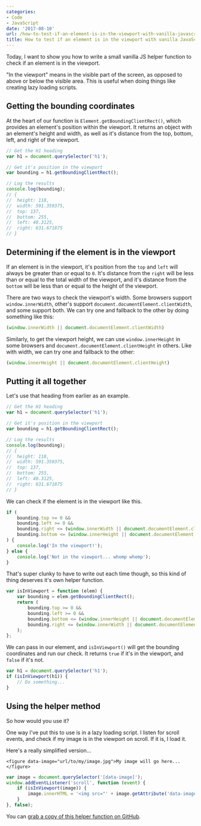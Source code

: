 ```yaml
---
categories:
- Code
- JavaScript
date: '2017-08-10'
url: /how-to-test-if-an-element-is-in-the-viewport-with-vanilla-javascript/
title: How to test if an element is in the viewport with vanilla JavaScript
---
```


Today, I want to show you how to write a small vanilla JS helper function to check if an element is in the viewport.

"In the viewport" means in the visible part of the screen, as opposed to above or below the visible area. This is useful when doing things like creating lazy loading scripts.

## Getting the bounding coordinates

At the heart of our function is `Element.getBoundingClientRect()`, which provides an element's position within the viewport. It returns an object with an element's height and width, as well as it's distance from the top, bottom, left, and right of the viewport.

```javascript
// Get the H1 heading
var h1 = document.querySelector('h1');

// Get it's position in the viewport
var bounding = h1.getBoundingClientRect();

// Log the results
console.log(bounding);
// {
// 	height: 118,
// 	width: 591.359375,
// 	top: 137,
// 	bottom: 255,
// 	left: 40.3125,
// 	right: 631.671875
// }
```

## Determining if the element is in the viewport

If an element is in the viewport, it's position from the `top` and `left` will always be greater than or equal to `0`. It's distance from the `right` will be less than or equal to the total width of the viewport, and it's distance from the `bottom` will be less than or equal to the height of the viewport.

There are two ways to check the viewport's width. Some browsers support `window.innerWidth`, other's support `document.documentElement.clientWidth`, and some support both. We can try one and fallback to the other by doing something like this:

```javascript
(window.innerWidth || document.documentElement.clientWidth)
```

Similarly, to get the viewport height, we can use `window.innerHeight` in some browsers and `document.documentElement.clientHeight` in others. Like with width, we can try one and fallback to the other:

```javascript
(window.innerHeight || document.documentElement.clientHeight)
```

## Putting it all together

Let's use that heading from earlier as an example.

```javascript
// Get the H1 heading
var h1 = document.querySelector('h1');

// Get it's position in the viewport
var bounding = h1.getBoundingClientRect();

// Log the results
console.log(bounding);
// {
// 	height: 118,
// 	width: 591.359375,
// 	top: 137,
// 	bottom: 255,
// 	left: 40.3125,
// 	right: 631.671875
// }
```

We can check if the element is in the viewport like this.

```javascript
if (
	bounding.top >= 0 &&
	bounding.left >= 0 &&
	bounding.right <= (window.innerWidth || document.documentElement.clientWidth) &&
	bounding.bottom <= (window.innerHeight || document.documentElement.clientHeight)
) {
	console.log('In the viewport!');
} else {
	console.log('Not in the viewport... whomp whomp');
}
```

That's super clunky to have to write out each time though, so this kind of thing deserves it's own helper function.

```javascript
var isInViewport = function (elem) {
    var bounding = elem.getBoundingClientRect();
    return (
        bounding.top >= 0 &&
        bounding.left >= 0 &&
        bounding.bottom <= (window.innerHeight || document.documentElement.clientHeight) &&
        bounding.right <= (window.innerWidth || document.documentElement.clientWidth)
    );
};
```

We can pass in our element, and `isInViewport()` will get the bounding coordinates and run our check. It returns `true` if it's in the viewport, and `false` if it's not.

```javascript
var h1 = document.querySelector('h1');
if (isInViewport(h1)) {
    // Do something...
}
```

## Using the helper method

So how would you use it?

One way I've put this to use is in a lazy loading script. I listen for scroll events, and check if my image is in the viewport on scroll. If it is, I load it.

Here's a really simplified version...

```markup
<figure data-image="url/to/my/image.jpg">My image will go here...</figure>
```

```javascript
var image = document.querySelector('[data-image]');
window.addEventListener('scroll', function (event) {
	if (isInViewport(image)) {
		image.innerHTML = '<img src="' + image.getAttribute('data-image') + '">';
	}
}, false);
```

You can [grab a copy of this helper function on GitHub](https://github.com/cferdinandi/isInViewport).